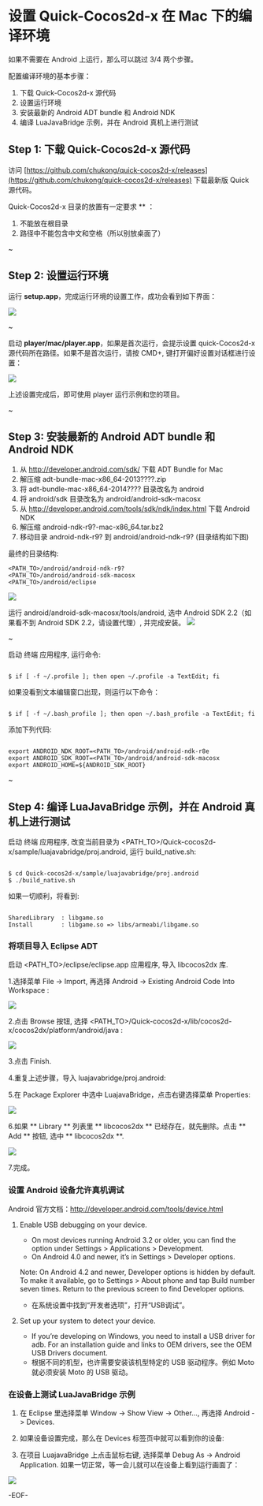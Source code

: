 # 设置 Quick-Cocos2d-x 在 Mac 下的编译环境 #

如果不需要在 Android 上运行，那么可以跳过 3/4 两个步骤。

配置编译环境的基本步骤：

1. 下载 Quick-Cocos2d-x 源代码
2. 设置运行环境
3. 安装最新的 Android ADT bundle 和 Android NDK
4. 编译 LuaJavaBridge 示例，并在 Android 真机上进行测试


## Step 1: 下载 Quick-Cocos2d-x 源代码 ##

访问 [https://github.com/chukong/quick-cocos2d-x/releases](https://github.com/chukong/quick-cocos2d-x/releases) 下载最新版 Quick 源代码。

Quick-Cocos2d-x 目录的放置有一定要求 ** ：

1. 不能放在根目录
2. 路径中不能包含中文和空格（所以别放桌面了）

~


## Step 2: 设置运行环境

运行 **setup.app**，完成运行环境的设置工作，成功会看到如下界面：

![](res/howto_setup_development_environment_mac_00.png)

~


启动 **player/mac/player.app**，如果是首次运行，会提示设置 quick-Cocos2d-x 源代码所在路径。如果不是首次运行，请按 CMD+, 键打开偏好设置对话框进行设置：

![](res/howto_setup_development_environment_mac_01.png)

上述设置完成后，即可使用 player 运行示例和您的项目。

~


## Step 3: 安装最新的 Android ADT bundle 和 Android NDK ##

1. 从 http://developer.android.com/sdk/ 下载 ADT Bundle for Mac
2. 解压缩 adt-bundle-mac-x86_64-2013????.zip
3. 将 adt-bundle-mac-x86_64-2014???? 目录改名为 android
4. 将 android/sdk 目录改名为 android/android-sdk-macosx
5. 从 http://developer.android.com/tools/sdk/ndk/index.html 下载 Android NDK
6. 解压缩 android-ndk-r9?-mac-x86_64.tar.bz2
7. 移动目录 android-ndk-r9? 到 android/android-ndk-r9?   (目录结构如下图)

最终的目录结构:

	<PATH_TO>/android/android-ndk-r9?
	<PATH_TO>/android/android-sdk-macosx
	<PATH_TO>/android/eclipse

![](res/howto_setup_development_environment_mac_02.png)


运行 android/android-sdk-macosx/tools/android, 选中 Android SDK 2.2（如果看不到 Android SDK 2.2，请设置代理）, 并完成安装。
![](res/howto_setup_development_environment_mac_03.png)

~


启动 终端 应用程序, 运行命令:

```

$ if [ -f ~/.profile ]; then open ~/.profile -a TextEdit; fi

```


如果没看到文本编辑窗口出现，则运行以下命令：

```

$ if [ -f ~/.bash_profile ]; then open ~/.bash_profile -a TextEdit; fi

```

添加下列代码:

```

export ANDROID_NDK_ROOT=<PATH_TO>/android/android-ndk-r8e
export ANDROID_SDK_ROOT=<PATH_TO>/android/android-sdk-macosx
export ANDROID_HOME=${ANDROID_SDK_ROOT}

```

~


## Step 4: 编译 LuaJavaBridge 示例，并在 Android 真机上进行测试 ##

启动 终端 应用程序, 改变当前目录为 <PATH_TO>/Quick-cocos2d-x/sample/luajavabridge/proj.android, 运行 build_native.sh:

```

$ cd Quick-cocos2d-x/sample/luajavabridge/proj.android
$ ./build_native.sh

```


如果一切顺利，将看到:

```

SharedLibrary  : libgame.so
Install        : libgame.so => libs/armeabi/libgame.so

```

### 将项目导入 Eclipse ADT ###

启动 <PATH_TO>/eclipse/eclipse.app 应用程序, 导入 libcocos2dx 库.

1.选择菜单 File -> Import, 再选择 Android -> Existing Android Code Into Workspace :

![](res/howto_setup_development_environment_mac_05.png)

2.点击 Browse 按钮, 选择 <PATH_TO>/Quick-cocos2d-x/lib/cocos2d-x/cocos2dx/platform/android/java :

![](res/howto_setup_development_environment_mac_06.png)

3.点击 Finish.

4.重复上述步骤，导入 luajavabridge/proj.android:

5.在 Package Explorer 中选中 LuajavaBridge，点击右键选择菜单 Properties:

![](res/howto_setup_development_environment_mac_07.png)

6.如果 ** Library ** 列表里 ** libcocos2dx ** 已经存在，就先删除。点击 ** Add ** 按钮, 选中 ** libcocos2dx **.

![](res/howto_setup_development_environment_mac_08.png)

7.完成。

### 设置 Android 设备允许真机调试 ###

Android 官方文档：http://developer.android.com/tools/device.html

1. Enable USB debugging on your device.
	* On most devices running Android 3.2 or older, you can find the option under Settings > Applications > Development.
	* On Android 4.0 and newer, it’s in Settings > Developer options.

	Note: On Android 4.2 and newer, Developer options is hidden by default. To make it available, go to Settings > About phone and tap Build number seven times. Return to the previous screen to find Developer options.
	* 在系统设置中找到“开发者选项”，打开“USB调试”。
2. Set up your system to detect your device.
	* If you’re developing on Windows, you need to install a USB driver for adb. For an installation guide and links to OEM drivers, see the OEM USB Drivers document.
	* 根据不同的机型，也许需要安装该机型特定的 USB 驱动程序。例如 Moto 就必须安装 Moto 的 USB 驱动。

### 在设备上测试 LuaJavaBridge 示例 ###

1. 在 Eclipse 里选择菜单 Window -> Show View -> Other…, 再选择 Android -> Devices.

2. 如果设备设置完成，那么在 Devices 标签页中就可以看到你的设备:

3. 在项目 LuajavaBridge 上点击鼠标右键, 选择菜单 Debug As -> Android Application. 如果一切正常，等一会儿就可以在设备上看到运行画面了：

![](res/howto_setup_development_environment_mac_09.png)

\-EOF\-
